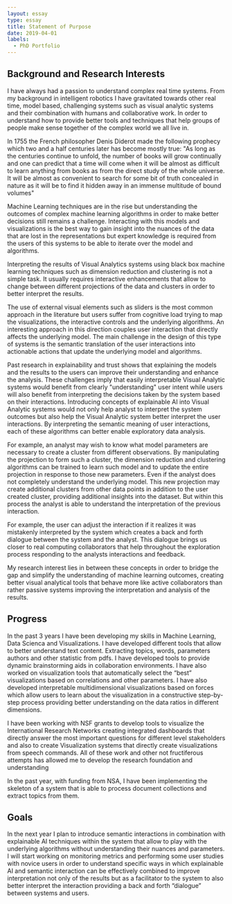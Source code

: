 ```yaml
---
layout: essay
type: essay
title: Statement of Purpose
date: 2019-04-01
labels:
  - PhD Portfolio
---
```


## Background and Research Interests

I have always had a passion to understand complex real time systems. From my background in intelligent robotics I have gravitated towards other real time, model based, challenging systems such as visual analytic systems and their combination with humans and collaborative work. In order to understand how to provide better tools and techniques that help groups of people make sense together of the complex world we all live in.

In 1755 the French philosopher Denis Diderot made the following prophecy which two and a half centuries later has become mostly true: "As long as the centuries continue to unfold, the number of books will grow continually and one can predict that a time will come when it will be almost as difficult to learn anything from books as from the direct study of the whole universe. It will be almost as convenient to search for some bit of truth concealed in nature as it will be to find it hidden away in an immense multitude of bound volumes"

Machine Learning techniques are in the rise but understanding the outcomes of complex machine learning algorithms in order to make better decisions still remains a challenge. Interacting with this models and visualizations is the best way to gain insight into the nuances of the data that are lost in the representations but expert knowledge is required from the users of this systems to be able to iterate over the model and algorithms. 

Interpreting the results of Visual Analytics systems using black box machine learning techniques such as dimension reduction and clustering is not a simple task. It usually requires interactive enhancements that allow to change between different projections of the data and clusters in order to better interpret the results.

The use of external visual elements such as sliders is the most common approach in the literature but users suffer from cognitive load trying to map the visualizations, the interactive controls and the underlying algorithms. An interesting approach in this direction couples user interaction that directly affects the underlying model. The main challenge in the design of this type of systems is the semantic translation of the user interactions into actionable actions that update the underlying model and algorithms.
 
Past research in explainability and trust shows that explaining the models and the results to the users can improve their understanding and enhance the analysis. These challenges imply that  easily interpretable Visual Analytic systems would benefit from clearly "understanding" user intent while users will also benefit from interpreting the decisions taken by the system based on their interactions. Introducing concepts of explainable AI into Visual Analytic systems would not only help analyst to interpret the system outcomes but also help the Visual Analytic system better interpret the user interactions. By interpreting the semantic meaning of user interactions, each of these algorithms can better enable exploratory data analysis.

 For example, an analyst may wish to know what model parameters are necessary to create a cluster from different observations. By manipulating the projection to form such a cluster, the dimension reduction and clustering algorithms can be trained to learn such model and to update the entire projection in response to those new parameters. Even if the analyst does not completely understand the underlying model.  This new projection may create additional clusters from other data points in addition to the user created cluster, providing additional insights into the dataset. But within this process the analyst is able to understand the interpretation of the previous interaction. 

For example, the user can adjust the interaction if it realizes it was mistakenly interpreted by the system which creates a back and forth dialogue between the system and the analyst. This dialogue brings us closer to real computing collaborators that help throughout the exploration process responding to the analysts interactions and feedback.

My research interest lies in between these concepts in order to bridge the gap and simplify the understanding of machine learning outcomes, creating better visual analytical tools that behave more like active collaborators than rather passive systems improving the interpretation and analysis of the results.

## Progress

In the past 3 years I have been developing my skills in Machine Learning, Data Scienca and Visualizations. I have developed different tools that allow to better understand text content. Extracting topics, words, parameters authors and other statistic from pdfs. I have developed tools to provide dynamic brainstorming aids in collaboration environments. I have also worked on visualization tools that automatically select the “best” visualizations based on correlations and other parameters. I have also developed interpretable multidimensional visualizations based on forces which allow users to learn about the visualization in a constructive step-by-step process providing better understanding on the data ratios in different dimensions.

I have been working with NSF grants to develop tools to visualize the International Research Networks creating integrated dashboards that directly answer the most important questions for different level stakeholders and also to create Visualization systems that directly create visualizations from speech commands. All of these work and other not fructiferous attempts has allowed me to develop the research foundation and understanding

In the past year, with funding from NSA, I have been implementing the skeleton of a system that is able to process document collections and extract topics from them.

## Goals

In the next year I plan to introduce semantic interactions in combination with explainable AI techniques within the system that allow to play with the underlying algorithms without understanding their nuances and parameters. I will start working on monitoring metrics and performing some user studies with novice users in order to understand specific ways in which explainable AI and semantic interaction can be effectively combined to improve interpretation not only of the results but as a facilitator to the system to also better interpret the interaction providing a back and forth “dialogue” between systems and users. 

 
